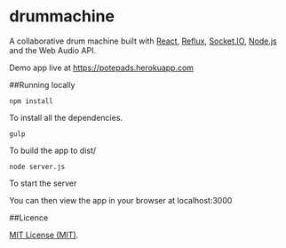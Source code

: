 # drummachine
A collaborative drum machine built with [React](http://facebook.github.io/react/), [Reflux](https://github.com/spoike/refluxjs), [Socket.IO](http://socket.io/), [Node.js](http://nodejs.org/) and the Web Audio API.

Demo app live at https://potepads.herokuapp.com

##Running locally

`npm install` 

To install all the dependencies.

`gulp` 

To build the app to dist/

`node server.js` 

To start the server


You can then view the app in your browser at localhost:3000

##Licence

[MIT License (MIT)](./LICENSE.md).
